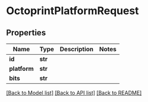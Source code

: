 # OctoprintPlatformRequest


## Properties
Name | Type | Description | Notes
------------ | ------------- | ------------- | -------------
**id** | **str** |  | 
**platform** | **str** |  | 
**bits** | **str** |  | 

[[Back to Model list]](../README.md#documentation-for-models) [[Back to API list]](../README.md#documentation-for-api-endpoints) [[Back to README]](../README.md)


